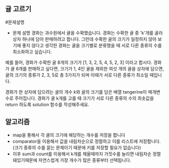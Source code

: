## 귤 고르기
#문제설명
   - 문제 설명
경화는 과수원에서 귤을 수확했습니다. 경화는 수확한 귤 중 'k'개를 골라 상자 하나에 담아 판매하려고 합니다. 그런데 수확한 귤의 크기가 일정하지 않아 보기에 좋지 않다고 생각한 경화는 귤을 크기별로 분류했을 때 서로 다른 종류의 수를 최소화하고 싶습니다.

예를 들어, 경화가 수확한 귤 8개의 크기가 [1, 3, 2, 5, 4, 5, 2, 3] 이라고 합시다. 경화가 귤 6개를 판매하고 싶다면, 크기가 1, 4인 귤을 제외한 여섯 개의 귤을 상자에 담으면, 귤의 크기의 종류가 2, 3, 5로 총 3가지가 되며 이때가 서로 다른 종류가 최소일 때입니다.

경화가 한 상자에 담으려는 귤의 개수 k와 귤의 크기를 담은 배열 tangerine이 매개변수로 주어집니다. 경화가 귤 k개를 고를 때 크기가 서로 다른 종류의 수의 최솟값을 return 하도록 solution 함수를 작성해주세요.
## 알고리즘

   - map을 통해서 각 귤의 크기에 해당하는 개수를 저장을 합니다
   - comparator을 이용해서 값을 내림차순으로 정렬하고 이를 리스트에 저장합니다. (크기 종류의 수를 묻는 문제이기 때문에 키를 저장할 필요가 없습니다)
   - 이후 sum과 count를 이용해서 k개를 채울때까지 가짓수를 늘리면 내림차순 정렬 돼있기때문에 자연스럽게 가장 개수가 많은 종류부터 선택됩니다.
